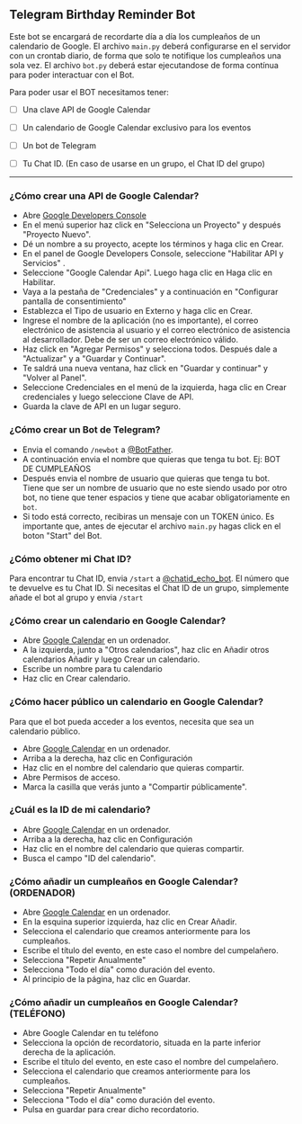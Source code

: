 ## Telegram Birthday Reminder Bot

Este bot se encargará de recordarte día a día los cumpleaños de un calendario de Google. El archivo `main.py` deberá configurarse en el servidor con un crontab diario, de forma que solo te notifique los cumpleaños una sola vez.
El archivo `bot.py` deberá estar ejecutandose de forma contínua para poder interactuar con el Bot.

Para poder usar el BOT necesitamos tener:
- [ ] Una clave API de Google Calendar
- [ ] Un calendario de Google Calendar exclusivo para los eventos
- [ ] Un bot de Telegram
- [ ] Tu Chat ID. (En caso de usarse en un grupo, el Chat ID del grupo) 


****
### ¿Cómo crear una API de Google Calendar?
- Abre [Google Developers Console](https://console.cloud.google.com/apis/dashboard)
- En el menú superior haz click en "Selecciona un Proyecto" y después "Proyecto Nuevo".
- Dé un nombre a su proyecto, acepte los términos y haga clic en Crear.
- En el panel de Google Developers Console, seleccione "Habilitar API y Servicios" .
- Seleccione "Google Calendar Api". Luego haga clic en Haga clic en Habilitar.
- Vaya a la pestaña de "Credenciales" y a continuación en "Configurar pantalla de consentimiento"
- Establezca el Tipo de usuario en Externo y haga clic en Crear.
- Ingrese el nombre de la aplicación (no es importante), el correo electrónico de asistencia al usuario y el correo electrónico de asistencia al desarrollador. Debe de ser un correo electrónico válido.
- Haz click en "Agregar Permisos" y selecciona todos. Después dale a "Actualizar" y a "Guardar y Continuar".
- Te saldrá una nueva ventana, haz click en "Guardar y continuar" y "Volver al Panel".
- Seleccione Credenciales en el menú de la izquierda, haga clic en Crear credenciales y luego seleccione Clave de API.
- Guarda la clave de API en un lugar seguro.

### ¿Cómo crear un Bot de Telegram?
- Envia el comando `/newbot` a [@BotFather](https://t.me/BotFather).
- A continuación envia el nombre que quieras que tenga tu bot. Ej: BOT DE CUMPLEAÑOS
- Después envia el nombre de usuario que quieras que tenga tu bot. Tiene que ser un nombre de usuario que no este siendo usado por otro bot, no tiene que tener espacios y tiene que acabar obligatoriamente en `bot`.
- Si todo está correcto, recibiras un mensaje con un TOKEN único. 
Es importante que, antes de ejecutar el archivo `main.py` hagas click en el boton "Start" del Bot.

### ¿Cómo obtener mi Chat ID?
Para encontrar tu Chat ID, envia `/start` a [@chatid_echo_bot](https://t.me/chatid_echo_bot). El número que te devuelve es tu Chat ID.
Si necesitas el Chat ID de un grupo, simplemente añade el bot al grupo y envia `/start`

### ¿Cómo crear un calendario en Google Calendar?
- Abre [Google Calendar](https://calendar.google.com/calendar/u/0/r?hl=es&pli=1) en un ordenador.
- A la izquierda, junto a "Otros calendarios", haz clic en Añadir otros calendarios Añadir y luego Crear un calendario.
- Escribe un nombre para tu calendario
- Haz clic en Crear calendario.

### ¿Cómo hacer público un calendario en Google Calendar?
Para que el bot pueda acceder a los eventos, necesita que sea un calendario público. 
- Abre [Google Calendar](https://calendar.google.com/calendar/u/0/r?hl=es&pli=1) en un ordenador.
- Arriba a la derecha, haz clic en Configuración 
- Haz clic en el nombre del calendario que quieras compartir.
- Abre Permisos de acceso.
- Marca la casilla que verás junto a "Compartir públicamente". 

### ¿Cuál es la ID de mi calendario?
- Abre [Google Calendar](https://calendar.google.com/calendar/u/0/r?hl=es&pli=1) en un ordenador.
- Arriba a la derecha, haz clic en Configuración 
- Haz clic en el nombre del calendario que quieras compartir.
- Busca el campo "ID del calendario".

### ¿Cómo añadir un cumpleaños en Google Calendar? (ORDENADOR)
- Abre [Google Calendar](https://calendar.google.com/calendar/u/0/r?hl=es&pli=1) en un ordenador.
- En la esquina superior izquierda, haz clic en Crear Añadir.
- Selecciona el calendario que creamos anteriormente para los cumpleaños.
- Escribe el título del evento, en este caso el nombre del cumpelañero.
- Selecciona "Repetir Anualmente"
- Selecciona "Todo el día" como duración del evento.
- Al principio de la página, haz clic en Guardar.

### ¿Cómo añadir un cumpleaños en Google Calendar? (TELÉFONO)
- Abre Google Calendar en tu teléfono
- Selecciona la opción de recordatorio, situada en la parte inferior derecha de la aplicación.
- Escribe el título del evento, en este caso el nombre del cumpelañero.
- Selecciona el calendario que creamos anteriormente para los cumpleaños.
- Selecciona "Repetir Anualmente"
- Selecciona "Todo el día" como duración del evento.
- Pulsa en guardar para crear dicho recordatorio.

